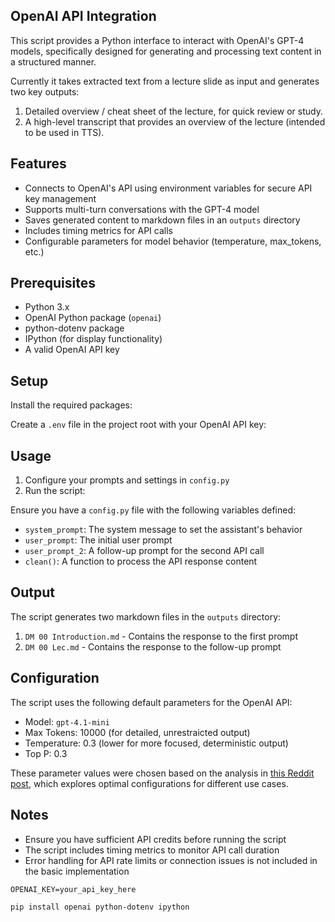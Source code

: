 ## OpenAI API Integration

This script provides a Python interface to interact with OpenAI's GPT-4 models, specifically designed for generating and processing text content in a structured manner.

Currently it takes extracted text from a lecture slide as input and generates two key outputs:
1. Detailed overview / cheat sheet of the lecture, for quick review or study.
2. A high-level transcript that provides an overview of the lecture (intended to be used in TTS).

## Features

*   Connects to OpenAI's API using environment variables for secure API key management
*   Supports multi-turn conversations with the GPT-4 model
*   Saves generated content to markdown files in an `outputs` directory
*   Includes timing metrics for API calls
*   Configurable parameters for model behavior (temperature, max\_tokens, etc.)

## Prerequisites

*   Python 3.x
*   OpenAI Python package (`openai`)
*   python-dotenv package
*   IPython (for display functionality)
*   A valid OpenAI API key

## Setup

Install the required packages:

Create a `.env` file in the project root with your OpenAI API key:

## Usage

1.  Configure your prompts and settings in `config.py`
2.  Run the script:

Ensure you have a `config.py` file with the following variables defined:

*   `system_prompt`: The system message to set the assistant's behavior
*   `user_prompt`: The initial user prompt
*   `user_prompt_2`: A follow-up prompt for the second API call
*   `clean()`: A function to process the API response content

## Output

The script generates two markdown files in the `outputs` directory:

1.  `DM 00 Introduction.md` - Contains the response to the first prompt
2.  `DM 00 Lec.md` - Contains the response to the follow-up prompt

## Configuration

The script uses the following default parameters for the OpenAI API:

*   Model: `gpt-4.1-mini`
*   Max Tokens: 10000 (for detailed, unrestraicted output)
*   Temperature: 0.3 (lower for more focused, deterministic output)
*   Top P: 0.3

These parameter values were chosen based on the analysis in [this Reddit post](https://www.reddit.com/r/ChatGPT/comments/126sr15/gpt_api_analyzing_which_temperature_and_top_p/), which explores optimal configurations for different use cases.

## Notes

*   Ensure you have sufficient API credits before running the script
*   The script includes timing metrics to monitor API call duration
*   Error handling for API rate limits or connection issues is not included in the basic implementation

```plaintext
OPENAI_KEY=your_api_key_here
```

```plaintext
pip install openai python-dotenv ipython
```
